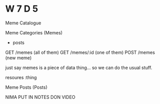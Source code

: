 # W 7 D 5

Meme Catalogue


Meme Categories (Memes)
  - posts

GET /memes (all of them)
GET /memes/:id (one of them)
POST /memes (new meme)

just say memes is a piece of data thing... so we can do the usual stuff.

resoures :thing

Meme Posts (Posts)


NIMA PUT IN NOTES DON VIDEO